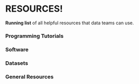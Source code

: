 # RESOURCES!

**Running list** of all helpful resources that data teams can use.

### Programming Tutorials

### Software

### Datasets

### General Resources
